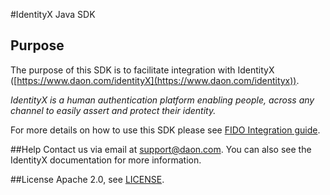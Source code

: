 #IdentityX Java SDK

## Purpose
The purpose of this SDK is to facilitate integration with IdentityX ([https://www.daon.com/identityX](https://www.daon.com/identityx)).

*IdentityX is a human authentication platform enabling people, across any channel to easily assert and protect their identity.*

For more details on how to use this SDK please see [FIDO Integration guide](https://daoninc.github.io/fido-integration).

##Help
Contact us via email at support@daon.com. You can also see the IdentityX documentation for more information.

##License
Apache 2.0, see [LICENSE](https://github.com/daoninc/java_sdk/blob/master/LICENSE.md).
